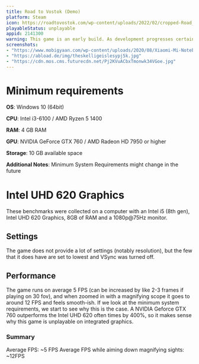 ```yaml
---
title: Road to Vostok (Demo)
platform: Steam
icon: https://roadtovostok.com/wp-content/uploads/2022/02/cropped-Road_to_Vostok_Icon-180x180.png
playableStatus: unplayable
appid: 2141300
warning: This game is an early build. As development progresses certain stuff may change.
screenshots:
- "https://www.mobigyaan.com/wp-content/uploads/2020/08/Xiaomi-Mi-Notebook-14-Review-Performance-Benchmarks-Gaming-19.jpg"
- "https://abload.de/img/theskelligeislesypj5k.jpg"
- "https://cdn.mos.cms.futurecdn.net/Pj2KVuACbxTmonwk34VGoe.jpg"
---
```


# Minimum requirements

**OS**: Windows 10 (64bit)

**CPU**: Intel i3-6100 / AMD Ryzen 5 1400

**RAM**: 4 GB RAM

**GPU**: NVIDIA GeForce GTX 760 / AMD Radeon HD 7950 or higher

**Storage**: 10 GB available space

**Additional Notes**: Minimum System Requirements might change in the future

# Intel UHD 620 Graphics

These benchmarks were collected on a computer with an Intel i5 (8th gen), Intel UHD 620 Graphics, 8GB of RAM and a 1080p@75Hz monitor.

## Settings

The game does not provide a lot of settings (notably resolution), but the few that it does have are set to lowest and VSync was turned off.

## Performance

The game runs on average 5 FPS (can be increased by like 2-3 frames if playing on 30 fov), and when zoomed in with a magnifying scope it goes to around 12 FPS and feels smooth-ish. If we look at the minimum system requirements, we start to see why this is the case. A NVIDIA Geforce GTX 760 outperforms the Intel UHD 620 often times by 400%, so it makes sense why this game is unplayable on integrated graphics.

### Summary

Average FPS: ~5 FPS
Average FPS while aiming down magnifying sights: ~12FPS